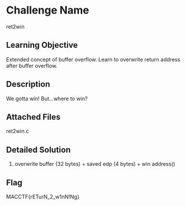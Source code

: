 # Challenge Name
ret2win

## Learning Objective
Extended concept of buffer overflow. Learn to overwrite return address after buffer overflow.

## Description 
We gotta win! But...where to win?

## Attached Files
ret2win.c

## Detailed Solution
1. overwrite buffer (32 bytes) + saved edp (4 bytes) + win address()

## Flag
MACCTF{rETurN_2_w1nN!Ng}